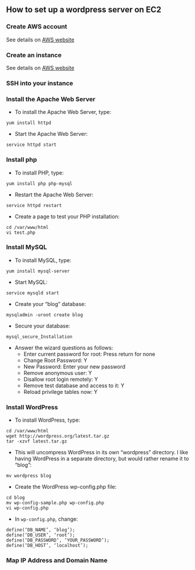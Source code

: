 ## How to set up a wordpress server on EC2 

### Create AWS account
See details on [AWS website](http://aws.amazon.com/)

### Create an instance
See details on [AWS website](http://aws.amazon.com/)

### SSH into your instance

### Install the Apache Web Server
- To install the Apache Web Server, type:
```
yum install httpd
```
- Start the Apache Web Server:
```
service httpd start
```

### Install php
- To install PHP, type:
```
yum install php php-mysql
```
- Restart the Apache Web Server:
```
service httpd restart
```
- Create a page to test your PHP installation:
```
cd /var/www/html
vi test.php
```

### Install MySQL
- To install MySQL, type:
```
yum install mysql-server
```
- Start MySQL:
```
service mysqld start
```
- Create your “blog” database:
```
mysqladmin -uroot create blog
```
- Secure your database:
```
mysql_secure_Installation
```
- Answer the wizard questions as follows:
    - Enter current password for root: Press return for none
    - Change Root Password: Y
    - New Password: Enter your new password
    - Remove anonymous user: Y
    - Disallow root login remotely: Y
    - Remove test database and access to it: Y
    - Reload privilege tables now: Y 

### Install WordPress

- To install WordPress, type:
```
cd /var/www/html
wget http://wordpress.org/latest.tar.gz
tar -xzvf latest.tar.gz
```
- This will uncompress WordPress in its own “wordpress” directory. I like having WordPress in a separate directory, but would rather rename it to “blog”:
```
mv wordpress blog
```
- Create the WordPress wp-config.php file: 
```
cd blog
mv wp-config-sample.php wp-config.php
vi wp-config.php
```
- In `wp-config.php`, change:
```
define(‘DB_NAME’, ‘blog’);
define(‘DB_USER’, ‘root’);
define(‘DB_PASSWORD’, ‘YOUR_PASSWORD’);
define(‘DB_HOST’, ‘localhost’);
```

### Map IP Address and Domain Name